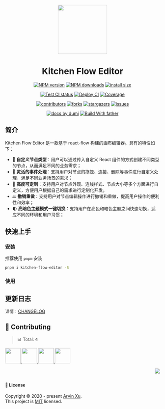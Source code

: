 <p align="center">
  <img width="160" src="https://gw.alipayobjects.com/mdn/rms_7d1485/afts/img/A*XDYxSJXBjjwAAAAAAAAAAAAAARQnAQ">
</p>
<h1 align="center">Kitchen Flow Editor</h1>

<div align="center">

[![NPM version][npm-image]][npm-url] [![NPM downloads][download-image]][download-url] [![install size][npm-size]][npm-size-url]

[![Test CI status][test-ci]][test-ci-url] [![Deploy CI][release-ci]][release-ci-url] [![Coverage][coverage]][codecov-url]

[![contributors][contributors-shield]][contributors-url] [![forks][forks-shield]][forks-url] [![stargazers][stargazers-shield]][stargazers-url] [![issues][issues-shield]][issues-url]

[![ docs by dumi][dumi-url]](https://d.umijs.org/) [![Build With father][father-url]](https://github.com/umijs/father/)

<!-- gitpod url -->

[gitpod-badge]: https://img.shields.io/badge/Gitpod-ready--to--code-blue?logo=gitpod
[gitpod-url]: https://gitpod.io/#https://github.com/ant-design/kitchen-flow-editor

<!-- umi url -->

[dumi-url]: https://img.shields.io/badge/docs%20by-dumi-blue
[father-url]: https://img.shields.io/badge/build%20with-father-028fe4.svg

<!-- npm url -->

[npm-image]: http://img.shields.io/npm/v/kitchen-flow-editor.svg?style=flat-square&color=deepgreen&label=latest
[npm-url]: http://npmjs.org/package/kitchen-flow-editor
[npm-size]: https://img.shields.io/bundlephobia/minzip/kitchen-flow-editor?color=deepgreen&label=gizpped%20size&style=flat-square
[npm-size-url]: https://packagephobia.com/result?p=kitchen-flow-editor

<!-- coverage -->

[coverage]: https://codecov.io/gh/ant-design/kitchen-flow-editor/branch/master/graph/badge.svg
[codecov-url]: https://codecov.io/gh/ant-design/kitchen-flow-editor/branch/master

<!-- Github CI -->

[test-ci]: https://github.com/ant-design/kitchen-flow-editor/workflows/Test%20CI/badge.svg
[release-ci]: https://github.com/ant-design/kitchen-flow-editor/workflows/Release%20CI/badge.svg
[test-ci-url]: https://github.com/ant-design/kitchen-flow-editor/actions?query=workflow%3ATest%20CI
[release-ci-url]: https://github.com/ant-design/kitchen-flow-editor/actions?query=workflow%3ARelease%20CI
[download-image]: https://img.shields.io/npm/dm/kitchen-flow-editor.svg?style=flat-square
[download-url]: https://npmjs.org/package/kitchen-flow-editor

</div>

## 简介

Kitchen Flow Editor 是一款基于 react-flow 构建的画布编辑器。具有的特性如下：

- 🎨 **自定义节点类型**：用户可以通过传入自定义 React 组件的方式创建不同类型的节点，从而满足不同的业务需求；
- 🎉 **灵活的事件处理**：支持用户对节点的拖拽、连接、删除等事件进行自定义处理，满足不同业务场景的需求；
- 🚀 **高度可定制**：支持用户对节点外观、连线样式、节点大小等多个方面进行自定义，方便用户根据自己的需求进行定制化开发。
- 🔙 **撤销重做**：支持用户对节点编辑操作进行撤销和重做，提高用户操作的便利性和效率；
- 🌓 **亮暗色主题模式一键切换**：支持用户在亮色和暗色主题之间快速切换，适应不同的环境和用户习惯；

## 快速上手

### 安装

推荐使用 `pnpm` 安装

```bash
pnpm i kitchen-flow-editor -S
```

### 使用

## 更新日志

详情：[CHANGELOG](./CHANGELOG.md)

## 🤝 Contributing

<!-- CONTRIBUTION GROUP -->

> 📊 Total: <kbd>**4**</kbd>

<a href="https://github.com/arvinxx" title="arvinxx">
  <img src="https://avatars.githubusercontent.com/u/28616219?v=4" width="50" />
</a>
<a href="https://github.com/actions-user" title="actions-user">
  <img src="https://avatars.githubusercontent.com/u/65916846?v=4" width="50" />
</a>
<a href="https://github.com/chenshuai2144" title="chenshuai2144">
  <img src="https://avatars.githubusercontent.com/u/8186664?v=4" width="50" />
</a>
<a href="https://github.com/meganjohnson96" title="meganjohnson96">
  <img src="https://avatars.githubusercontent.com/u/136729222?v=4" width="50" />
</a>

<!-- CONTRIBUTION END -->

<div align="right">

[![][back-to-top]](#readme-top)

## </div>

#### 📝 License

Copyright © 2020 - present [Arvin Xu][profile-url]. <br />
This project is [MIT](./LICENSE) licensed.

<!-- LINK GROUP -->

[profile-url]: https://github.com/arvinxx

<!-- SHIELD LINK GROUP -->

[back-to-top]: https://img.shields.io/badge/-BACK_TO_TOP-151515?style=flat-square

<!-- contributors -->

[contributors-shield]: https://img.shields.io/github/contributors/ant-design/kitchen-flow-editor.svg?style=flat
[contributors-url]: https://github.com/ant-design/kitchen-flow-editor/graphs/contributors

<!-- forks -->

[forks-shield]: https://img.shields.io/github/forks/ant-design/kitchen-flow-editor.svg?style=flat
[forks-url]: https://github.com/ant-design/kitchen-flow-editor/network/members

<!-- stargazers -->

[stargazers-shield]: https://img.shields.io/github/stars/ant-design/kitchen-flow-editor.svg?style=flat
[stargazers-url]: https://github.com/ant-design/kitchen-flow-editor/stargazers

<!-- issues -->

[issues-shield]: https://img.shields.io/github/issues/ant-design/kitchen-flow-editor.svg?style=flat
[issues-url]: https://github.com/ant-design/kitchen-flow-editor/issues/new/choose
